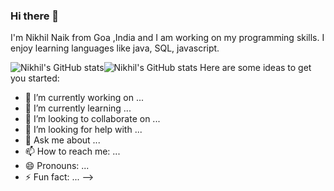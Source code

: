 ### Hi there 👋

I'm Nikhil Naik from Goa ,India and I am working on my programming skills. I enjoy learning languages like java, SQL, javascript.

![Nikhil's GitHub stats](https://github-readme-stats.vercel.app/api?username=NikhilNaik21&theme=dark&show_icons=true)![Nikhil's GitHub stats](https://github-readme-stats.vercel.app/api?username=anuraghazra&theme=dark&show_icons=true)
Here are some ideas to get you started:

- 🔭 I’m currently working on ...
- 🌱 I’m currently learning ...
- 👯 I’m looking to collaborate on ...
- 🤔 I’m looking for help with ...
- 💬 Ask me about ...
- 📫 How to reach me: ...
- 😄 Pronouns: ...
- ⚡ Fun fact: ...
-->
